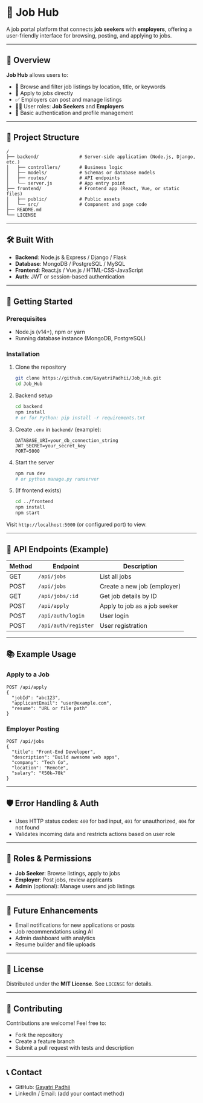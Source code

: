 # 🚀 Job Hub

A job portal platform that connects **job seekers** with **employers**, offering a user-friendly interface for browsing, posting, and applying to jobs.

---

## 🧩 Overview

**Job Hub** allows users to:

- 🔎 Browse and filter job listings by location, title, or keywords  
- 📄 Apply to jobs directly  
- ✅ Employers can post and manage listings  
- 🧑‍💼 User roles: **Job Seekers** and **Employers**  
- 🔐 Basic authentication and profile management  

---

## 📂 Project Structure

```
/
├── backend/               # Server-side application (Node.js, Django, etc.)
│   ├── controllers/       # Business logic
│   ├── models/            # Schemas or database models
│   ├── routes/            # API endpoints
│   └── server.js          # App entry point
├── frontend/              # Frontend app (React, Vue, or static files)
│   ├── public/            # Public assets
│   └── src/               # Component and page code
├── README.md
└── LICENSE
```

---

## 🛠 Built With

- **Backend**: Node.js & Express / Django / Flask  
- **Database**: MongoDB / PostgreSQL / MySQL  
- **Frontend**: React.js / Vue.js / HTML-CSS-JavaScript  
- **Auth**: JWT or session-based authentication  

---

## 🚀 Getting Started

### Prerequisites

- Node.js (v14+), npm or yarn  
- Running database instance (MongoDB, PostgreSQL)

### Installation

1. Clone the repository  
   ```bash
   git clone https://github.com/GayatriPadhii/Job_Hub.git
   cd Job_Hub
   ```

2. Backend setup  
   ```bash
   cd backend
   npm install
   # or for Python: pip install -r requirements.txt
   ```

3. Create `.env` in `backend/` (example):
   ```
   DATABASE_URI=your_db_connection_string
   JWT_SECRET=your_secret_key
   PORT=5000
   ```

4. Start the server  
   ```bash
   npm run dev
   # or python manage.py runserver
   ```

5. (If frontend exists)  
   ```bash
   cd ../frontend
   npm install
   npm start
   ```

Visit `http://localhost:5000` (or configured port) to view.

---

## 📄 API Endpoints (Example)

| Method | Endpoint                  | Description                          |
|--------|---------------------------|--------------------------------------|
| GET    | `/api/jobs`               | List all jobs                        |
| POST   | `/api/jobs`               | Create a new job (employer)          |
| GET    | `/api/jobs/:id`           | Get job details by ID                |
| POST   | `/api/apply`              | Apply to job as a job seeker         |
| POST   | `/api/auth/login`         | User login                           |
| POST   | `/api/auth/register`      | User registration                    |

---

## 📚 Example Usage

### Apply to a Job
```
POST /api/apply
{
  "jobId": "abc123",
  "applicantEmail": "user@example.com",
  "resume": "URL or file path"
}
```

### Employer Posting
```
POST /api/jobs
{
  "title": "Front-End Developer",
  "description": "Build awesome web apps",
  "company": "Tech Co",
  "location": "Remote",
  "salary": "₹50k–70k"
}
```

---

## 🛡 Error Handling & Auth

- Uses HTTP status codes: `400` for bad input, `401` for unauthorized, `404` for not found  
- Validates incoming data and restricts actions based on user role  

---

## 👤 Roles & Permissions

- **Job Seeker**: Browse listings, apply to jobs  
- **Employer**: Post jobs, review applicants  
- **Admin** (optional): Manage users and job listings  

---

## 🌱 Future Enhancements

- Email notifications for new applications or posts  
- Job recommendations using AI  
- Admin dashboard with analytics  
- Resume builder and file uploads  

---

## 📝 License

Distributed under the **MIT License**. See `LICENSE` for details.

---

## 🙌 Contributing

Contributions are welcome! Feel free to:

- Fork the repository  
- Create a feature branch  
- Submit a pull request with tests and description  

---

## 📞 Contact

- GitHub: [Gayatri Padhii](https://github.com/GayatriPadhii)  
- LinkedIn / Email: (add your contact method)
